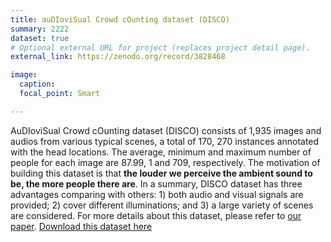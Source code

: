 ```yaml
---
title: auDIoviSual Crowd cOunting dataset (DISCO)
summary: 2222
dataset: true
# Optional external URL for project (replaces project detail page).
external_link: https://zenodo.org/record/3828468

image:
  caption: 
  focal_point: Smart

---
```

AuDIoviSual Crowd cOunting dataset (DISCO) consists of 1,935 images and audios from various typical scenes, a total of 170, 270 instances annotated with the head locations. The average, minimum and maximum number of people for each image are 87.99, 1 and 709, respectively. The motivation of building this dataset is that **the louder we perceive the ambient sound to be, the more people there are**. In a summary, DISCO dataset has three advantages comparing with others: 1) both audio and visual signals are provided; 2) cover different illuminations; and 3) a large variety of scenes are considered. For more details about this dataset, please refer to [our paper](https://arxiv.org/abs/2005.07097). [Download this dataset here](https://zenodo.org/record/3828468)